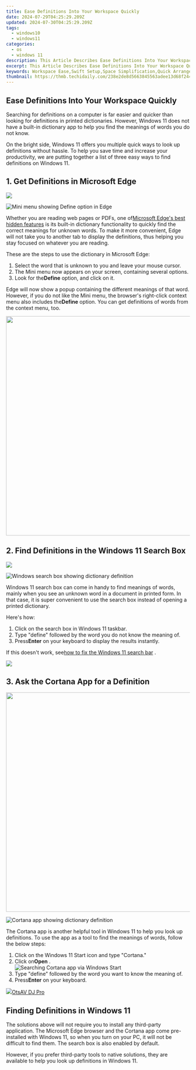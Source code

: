 ```yaml
---
title: Ease Definitions Into Your Workspace Quickly
date: 2024-07-29T04:25:29.209Z
updated: 2024-07-30T04:25:29.209Z
tags:
  - windows10
  - windows11
categories:
  - os
  - windows 11
description: This Article Describes Ease Definitions Into Your Workspace Quickly
excerpt: This Article Describes Ease Definitions Into Your Workspace Quickly
keywords: Workspace Ease,Swift Setup,Space Simplification,Quick Arrangement,Easy Layouts,Rapid Organization,Immediate Ordering
thumbnail: https://thmb.techidaily.com/238e2de8d5663845563adee13d68f244664dc4975f435870883240d8e13b1f76.jpg
---
```


## Ease Definitions Into Your Workspace Quickly

 Searching for definitions on a computer is far easier and quicker than looking for definitions in printed dictionaries. However, Windows 11 does not have a built-in dictionary app to help you find the meanings of words you do not know.

 On the bright side, Windows 11 offers you multiple quick ways to look up definitions without hassle. To help you save time and increase your productivity, we are putting together a list of three easy ways to find definitions on Windows 11.

## 1\. Get Definitions in Microsoft Edge

<!-- affiliate ads begin -->
<a href="https://secure.2checkout.com/order/checkout.php?PRODS=4715391&QTY=1&AFFILIATE=108875&CART=1"><img src="https://secure.avangate.com/images/merchant/7f687767ccf20fcea1c9dc4a5adc2326/Digisigner_banner_728_x_90_color_version.png" border="0"></a>
<!-- affiliate ads end -->
![Mini menu showing Define option in Edge](https://static1.makeuseofimages.com/wordpress/wp-content/uploads/2023/01/mini-menu-showing-dictionary-definition-in-edge.jpg)

 Whether you are reading web pages or PDFs, one of[Microsoft Edge's best hidden features](https://www.makeuseof.com/best-hidden-features-in-microsoft-edge/) is its built-in dictionary functionality to quickly find the correct meanings for unknown words. To make it more convenient, Edge will not take you to another tab to display the definitions, thus helping you stay focused on whatever you are reading.

These are the steps to use the dictionary in Microsoft Edge:

1. Select the word that is unknown to you and leave your mouse cursor.
2. The Mini menu now appears on your screen, containing several options.
3. Look for the**Define** option, and click on it.

 Edge will now show a popup containing the different meanings of that word. However, if you do not like the Mini menu, the browser's right-click context menu also includes the**Define** option. You can get definitions of words from the context menu, too.

<!-- affiliate ads begin -->
<a href="https://appsumo.8odi.net/c/5597632/2075482/7443" target="_top" id="2075482"><img src="//a.impactradius-go.com/display-ad/7443-2075482" border="0" alt="" width="1200" height="600"/></a><img height="0" width="0" src="https://appsumo.8odi.net/i/5597632/2075482/7443" style="position:absolute;visibility:hidden;" border="0" />
<!-- affiliate ads end -->
## 2\. Find Definitions in the Windows 11 Search Box

<!-- affiliate ads begin -->
<a href="https://shop.mondly.com/affiliate.php?ACCOUNT=ATISTUDI&AFFILIATE=108875&PATH=https%3A%2F%2Fwww.mondly.com%3FAFFILIATE%3D108875%26RESOURCE%3D%2BGeneral%2B970x90%2B"><img src="https://secure.avangate.com/images/merchant/69c418c33ec2e1a4267fa9bb77fa1428/general-970x90.gif" border="0"></a>
<!-- affiliate ads end -->
![Windows search box showing dictionary definition](https://static1.makeuseofimages.com/wordpress/wp-content/uploads/2023/01/define-brief-search-n.png)

 Windows 11 search box can come in handy to find meanings of words, mainly when you see an unknown word in a document in printed form. In that case, it is super convenient to use the search box instead of opening a printed dictionary.

Here's how:

1. Click on the search box in Windows 11 taskbar.
2. Type "define" followed by the word you do not know the meaning of.
3. Press**Enter** on your keyboard to display the results instantly.

 If this doesn't work, see[how to fix the Windows 11 search bar](https://www.makeuseof.com/windows-11-search-bar-cant-type/) .

<!-- affiliate ads begin -->
<a href="https://store.revouninstaller.com/order/checkout.php?PRODS=27889512&QTY=1&AFFILIATE=108875&CART=1"><img src="https://secure.avangate.com/images/merchant/4282ec8de8c9be897e7aff4aa231b1a4/728__90.jpg" border="0"></a>
<!-- affiliate ads end -->
## 3\. Ask the Cortana App for a Definition

<!-- affiliate ads begin -->
<a href="https://appsumo.8odi.net/c/5597632/2075461/7443" target="_top" id="2075461"><img src="//a.impactradius-go.com/display-ad/7443-2075461" border="0" alt="" width="1200" height="600"/></a><img height="0" width="0" src="https://appsumo.8odi.net/i/5597632/2075461/7443" style="position:absolute;visibility:hidden;" border="0" />
<!-- affiliate ads end -->
![Cortana app showing dictionary definition](https://static1.makeuseofimages.com/wordpress/wp-content/uploads/2023/01/define-brief-cortana-n.png)

 The Cortana app is another helpful tool in Windows 11 to help you look up definitions. To use the app as a tool to find the meanings of words, follow the below steps:

1. Click on the Windows 11 Start icon and type "Cortana."
2. Click on**Open** .  
![Searching Cortana app via Windows Start](https://static1.makeuseofimages.com/wordpress/wp-content/uploads/2023/01/searching-cortana-app-via-windows-start-icon.png)
3. Type "define" followed by the word you want to know the meaning of.
4. Press**Enter** on your keyboard.

<!-- affiliate ads begin -->
<a href="https://otszone.ots7.com/order/checkout.php?PRODS=4713321&QTY=1&AFFILIATE=108875&CART=1"><img src="https://green.ots7.com/screenshots/OtsAV/OtsAVDJ1.90-300x188.jpg" border="0">OtsAV DJ Pro</a>
<!-- affiliate ads end -->
## Finding Definitions in Windows 11

 The solutions above will not require you to install any third-party application. The Microsoft Edge browser and the Cortana app come pre-installed with Windows 11, so when you turn on your PC, it will not be difficult to find them. The search box is also enabled by default.

 However, if you prefer third-party tools to native solutions, they are available to help you look up definitions in Windows 11.


<ins class="adsbygoogle"
     style="display:block"
     data-ad-format="autorelaxed"
     data-ad-client="ca-pub-7571918770474297"
     data-ad-slot="1223367746"></ins>



<ins class="adsbygoogle"
     style="display:block"
     data-ad-client="ca-pub-7571918770474297"
     data-ad-slot="8358498916"
     data-ad-format="auto"
     data-full-width-responsive="true"></ins>



